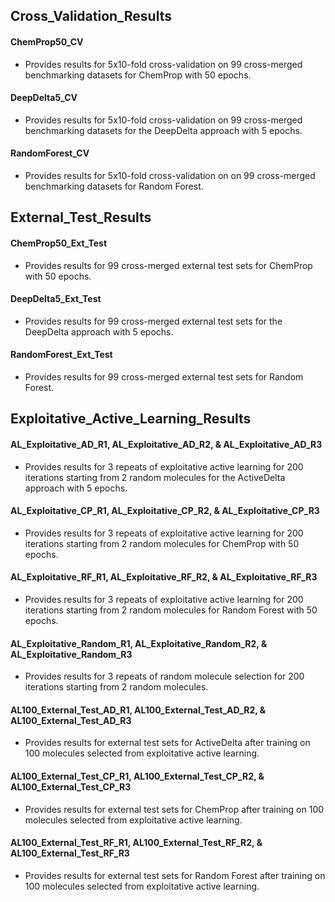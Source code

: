 ## Cross_Validation_Results

#### ChemProp50_CV
* Provides results for 5x10-fold cross-validation on 99 cross-merged benchmarking datasets for ChemProp with 50 epochs.

#### DeepDelta5_CV
* Provides results for 5x10-fold cross-validation on 99 cross-merged benchmarking datasets for the DeepDelta approach with 5 epochs.

#### RandomForest_CV
* Provides results for 5x10-fold cross-validation on on 99 cross-merged benchmarking datasets for Random Forest.



## External_Test_Results

#### ChemProp50_Ext_Test
* Provides results for 99 cross-merged external test sets for ChemProp with 50 epochs.

#### DeepDelta5_Ext_Test
* Provides results for 99 cross-merged external test sets for the DeepDelta approach with 5 epochs.

#### RandomForest_Ext_Test
* Provides results for 99 cross-merged external test sets for Random Forest.

  

## Exploitative_Active_Learning_Results

#### AL_Exploitative_AD_R1, AL_Exploitative_AD_R2, & AL_Exploitative_AD_R3
* Provides results for 3 repeats of exploitative active learning for 200 iterations starting from 2 random molecules for the ActiveDelta approach with 5 epochs.

#### AL_Exploitative_CP_R1, AL_Exploitative_CP_R2, & AL_Exploitative_CP_R3
* Provides results for 3 repeats of exploitative active learning for 200 iterations starting from 2 random molecules for ChemProp with 50 epochs.

#### AL_Exploitative_RF_R1, AL_Exploitative_RF_R2, & AL_Exploitative_RF_R3
* Provides results for 3 repeats of exploitative active learning for 200 iterations starting from 2 random molecules for Random Forest with 50 epochs.

#### AL_Exploitative_Random_R1, AL_Exploitative_Random_R2, & AL_Exploitative_Random_R3
* Provides results for 3 repeats of random molecule selection for 200 iterations starting from 2 random molecules.

#### AL100_External_Test_AD_R1, AL100_External_Test_AD_R2, & AL100_External_Test_AD_R3
* Provides results for external test sets for ActiveDelta after training on 100 molecules selected from exploitative active learning.

#### AL100_External_Test_CP_R1, AL100_External_Test_CP_R2, & AL100_External_Test_CP_R3
* Provides results for external test sets for ChemProp after training on 100 molecules selected from exploitative active learning.

#### AL100_External_Test_RF_R1, AL100_External_Test_RF_R2, & AL100_External_Test_RF_R3
* Provides results for external test sets for Random Forest after training on 100 molecules selected from exploitative active learning.

